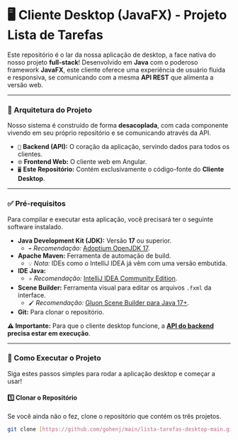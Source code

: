 # 🖥️ Cliente Desktop (JavaFX) - Projeto Lista de Tarefas

Este repositório é o lar da nossa aplicação de desktop, a face nativa do nosso projeto **full-stack**! Desenvolvido em **Java** com o poderoso framework **JavaFX**, este cliente oferece uma experiência de usuário fluida e responsiva, se comunicando com a mesma **API REST** que alimenta a versão web.

---

### 🧩 Arquitetura do Projeto

Nosso sistema é construído de forma **desacoplada**, com cada componente vivendo em seu próprio repositório e se comunicando através da API.

* `🔌` **Backend (API):** O coração da aplicação, servindo dados para todos os clientes.
* `🌐` **Frontend Web:** O cliente web em Angular.
* `🖥️` **Este Repositório:** Contém exclusivamente o código-fonte do **Cliente Desktop**.

---

### ✅ Pré-requisitos

Para compilar e executar esta aplicação, você precisará ter o seguinte software instalado.

* **Java Development Kit (JDK):** Versão **17** ou superior.
    * `➡️` *Recomendação:* [Adoptium OpenJDK 17](https://adoptium.net/).
* **Apache Maven:** Ferramenta de automação de build.
    * `💡` *Nota:* IDEs como o IntelliJ IDEA já vêm com uma versão embutida.
* **IDE Java:**
    * `⭐` *Recomendação:* [IntelliJ IDEA Community Edition](https://www.jetbrains.com/idea/download/).
* **Scene Builder:** Ferramenta visual para editar os arquivos `.fxml` da interface.
    * `🖌️` *Recomendação:* [Gluon Scene Builder para Java 17+](https://gluonhq.com/products/scene-builder/).
* **Git:** Para clonar o repositório.

**⚠️ Importante:** Para que o cliente desktop funcione, a **[API do backend](https://github.com/gohenj/main/lista-tarefas-api-main)** **precisa estar em execução**.

---

### 🚀 Como Executar o Projeto

Siga estes passos simples para rodar a aplicação desktop e começar a usar!

#### 1️⃣ Clonar o Repositório
Se você ainda não o fez, clone o repositório que contém os três projetos.

```bash
git clone [https://github.com/gohenj/main/lista-tarefas-desktop-main.git](https://github.com/gohenj/main/lista-tarefas-desktop-main.git)
